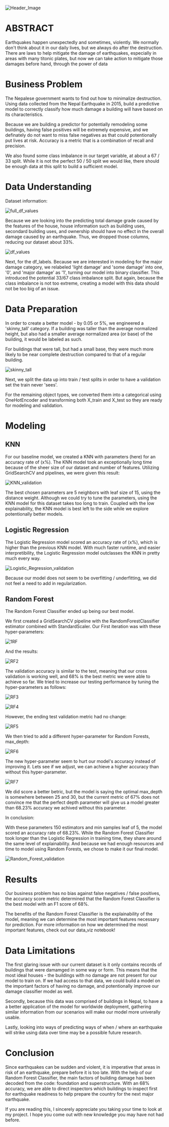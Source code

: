 ![Header_Image](images/title.png)

# ABSTRACT

Earthquakes happen unexpectedly and sometimes, violently. We normally don't think about it in our daily lives, but we always do after the destruction. There are laws to help mitigate the damage of earthquakes, especially in areas with many titonic plates, but now we can take action to mitigate those damages before hand, through the power of data

# Business Problem

The Nepalese government wants to find out how to minimalize destruction. Using data collected from the Nepal Earthquake in 2015, build a predictive model to correctly classify how much damage a building will have based on its characteristics.

Because we are building a predictor for potentially remodeling some buildings, having false positives will be extremely expensive, and we definately do not want to miss false negatives as that could potentionally put lives at risk. Accuracy is a metric that is a combination of recall and precision.

We also found some class imbalance in our target variable, at about a 67 / 33 split. While it is not the perfect 50 / 50 split we would like, there should be enough data at this split to build a sufficient model.

# Data Understanding

Dataset information:

![full_df_values](/images/full_df_values.png)

Because we are looking into the predicting total damage grade caused by the features of the house, house information such as building uses, secondard building uses, and ownership should have no effect in the overall damage caused by an earthquake. Thus, we dropped those columns, reducing our dataset about 33%.

![df_values](/images/df_values.png)

Next, for the df_labels. Because we are interested in modeling for the major damage category, we relabeled 'light damage' and 'some damage' into one, '0', and 'major damage' as '1', turning our model into binary classifier. This introduced the potential 33/67 class imbalance split. But again, because the class imbalance is not too extreme, creating a model with this data should not be too big of an issue.

# Data Preparation

In order to create a better model - by 0.05 or 5%, we engineered a 'skinny_tall' category. If a building was taller than the average normalized height, but also had a smaller average normalized area (or base) of the building, it would be labeled as such. 

For buildings that were tall, but had a small base, they were much more likely to be near complete destruction compared to that of a regular building.

![skinny_tall](/images/engineered_feature.png)

Next, we split the data up into train / test splits in order to have a validation set the train never 'sees'. 

For the remaining object types, we converted them into a categorical using OneHotEncoder and transforming both X_train and X_test so they are ready for modeling and validation.

# Modeling

## KNN

For our baseline model, we created a KNN with parameters (here) for an accuracy rate of (x%). The KNN model took an exceptionally long time because of the sheer size of our dataset and number of features. 
Utilizing GridSearchCV and pipelines, we were given this result:

![KNN_validation](/images/KNN_validation.png)

The best chosen parameters are 5 neighbors with leaf size of 15, using the distance weight. Although we could try to tune the parameters, using the KNN model for this dataset takes too long to train.
Coupled with the low explainability, the KNN model is best left to the side while we explore potentionally better models.

## Logistic Regression

The Logistic Regression model scored an accuracy rate of (x%), which is higher than the previous KNN model. With much faster runtime, and easier interpretibility, the Logistic Regression model outclasses the KNN in pretty much every way.

![Logistic_Regression_validation](/images/Log_reg_val.png)

Because our model does not seem to be overfitting / underfitting, we did not feel a need to add in regularization.

## Random Forest 

The Random Forest Classifier ended up being our best model. 

We first created a GridSearchCV pipeline with the RandomForestClassifier estimator combined with StandardScaler. Our First iteration was with these hyper-parameters:

![1RF](/images/Random_Forest_1.png)

And the results:

![RF2](/images/rf1.png)

The validation accuracy is similar to the test, meaning that our cross validation is working well, and 68% is the best metric we were able to achieve so far. We tried to increase our testing performance by tuning the hyper-parameters as follows:

![RF3](/images/rf3.png)

![RF4](/images/rf4.png)

However, the ending test validation metric had no change:

![RF5](/images/rf5.png)

We then tried to add a different hyper-parameter for Random Forests, max_depth:

![RF6](/images/rf6.png)

The new hyper-parameter seem to hurt our model's accuracy instead of improving it. Lets see if we adjust, we can achieve a higher accuracy than without this hyper-parameter.

![RF7](images/rf7.png)

We did score a better betric, but the model is saying the optimal max_depth is somewhere between 25 and 30, but the current metric of 67% does not convince me that the perfect depth parameter will give us a model greater than 68.23% accuracy we achived without this parameter.

In conclusion:

With these parameters 150 estimators and min samples leaf of 5, the model scored an accuracy rate of 68.23%. While the Random Forest Classifier took longer than the Logistic Regression in training time, they share around the same level of explainability. And because we had enough resources and time to model using Random Forests, we chose to make it our final model.

![Random_Forest_validation](/images/random_forest_val.png)


# Results

Our business problem has no bias against false negatives / false positives, the accuracy score metric determined that the Random Forest Classifier is the best model with an F1 score of 68%.

The benefits of the Random Forest Classifier is the explainability of the model, meaning we can determine the most important features necessary for prediction. For more information on how we determined the most important features, check out our data_viz notebook!

# Data Limitations

The first glaring issue with our current dataset is it only contains records of buildings that were damamged in some way or form. This means that the most ideal houses - the buildings with no damage are not present for our model to train on. If we had access to that data, we could build a model on the important factors of having no damage, and potentionally improve our damage classifier model as well.

Secondly, because this data was comprised of buildings in Nepal, to have a a better application of the model for worldwide deployment, gathering similar information from our scenarios will make our model more univerally usable.

Lastly, looking into ways of predicting ways of when / where an earthquake will strike using data over time may be a possible future research.

# Conclusion

Since earthquakes can be sudden and violent, it is imperative that areas in risk of an earthquake, prepare before it is too late. With the help of our Random Forest Classifier, the main factors of building damage has been decoded from the code: foundation and superstructure. 
With an 68% accuracy, we are able to direct inspectors which buildings to inspect first for earthquake readiness to help prepare the country for the next major earthquake. 

If you are reading this, I sincerely appreciate you taking your time to look at my project. I hope you come out with new knowledge you may have not had before.
